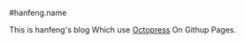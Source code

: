 #hanfeng.name 

This is hanfeng's blog Which use [Octopress](https://github.com/octopress/octopress) On Githup Pages.

